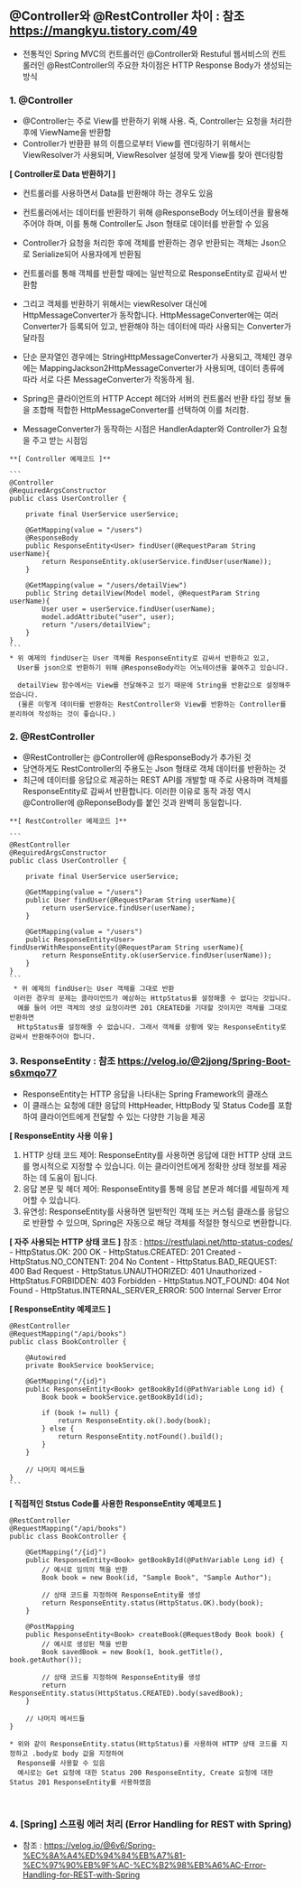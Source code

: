 ## @Controller와 @RestController 차이 : 참조 https://mangkyu.tistory.com/49

* 전통적인 Spring MVC의 컨트롤러인 @Controller와 Restuful 웹서비스의 컨트롤러인 @RestController의 주요한 차이점은 HTTP Response Body가 생성되는 방식
  
### 1. @Controller
   - @Controller는 주로 View를 반환하기 위해 사용. 즉, Controller는 요청을 처리한 후에 ViewName을 반환함
   - Controller가 반환환 뷰의 이름으로부터 View를 렌더링하기 위해서는 ViewResolver가 사용되며, 
     ViewResolver 설정에 맞게 View를 찾아 렌더링함

   **[ Controller로 Data 반환하기 ]**

   - 컨트롤러를 사용하면서 Data를 반환해야 하는 경우도 있음
   - 컨트롤러에서는 데이터를 반환하기 위해 @ResponseBody 어노테이션을 활용해주어야 하며, 이를 통해 Controller도 Json 형태로 데이터를 반환할 수 있음
   - Controller가 요청을 처리한 후에 객체를 반환하는 경우 반환되는 객체는 Json으로 Serialize되어 사용자에게 반환됨

   - 컨트롤러를 통해 객체를 반환할 때에는 일반적으로 ResponseEntity로 감싸서 반환함
   - 그리고 객체를 반환하기 위해서는 viewResolver 대신에 HttpMessageConverter가 동작합니다. 
     HttpMessageConverter에는 여러 Converter가 등록되어 있고, 반환해야 하는 데이터에 따라 사용되는 Converter가 달라짐
   - 단순 문자열인 경우에는 StringHttpMessageConverter가 사용되고, 객체인 경우에는 MappingJackson2HttpMessageConverter가 사용되며, 데이터 종류에 따라 서로 다른 MessageConverter가 작동하게 됨.
   - Spring은 클라이언트의 HTTP Accept 헤더와 서버의 컨트롤러 반환 타입 정보 둘을 조합해 적합한 HttpMessageConverter를 선택하여 이를 처리함.
   - MessageConverter가 동작하는 시점은 HandlerAdapter와 Controller가 요청을 주고 받는 시점임
	
	**[ Controller 예제코드 ]** 
	
	```
	@Controller
	@RequiredArgsConstructor
	public class UserController {
	
		private final UserService userService;
	
		@GetMapping(value = "/users")
		@ResponseBody
		public ResponseEntity<User> findUser(@RequestParam String userName){
			return ResponseEntity.ok(userService.findUser(userName));
		}
		
		@GetMapping(value = "/users/detailView")
		public String detailView(Model model, @RequestParam String userName){
			User user = userService.findUser(userName);
			model.addAttribute("user", user);
			return "/users/detailView";
		}
	}
	```
	* 위 예제의 findUser는 User 객체를 ResponseEntity로 감싸서 반환하고 있고, 
	  User를 json으로 반환하기 위해 @ResponseBody라는 어노테이션을 붙여주고 있습니다. 
	  
	  detailView 함수에서는 View를 전달해주고 있기 때문에 String을 반환값으로 설정해주었습니다. 
	  (물론 이렇게 데이터를 반환하는 RestController와 View를 반환하는 Controller를 분리하여 작성하는 것이 좋습니다.)

### 2. @RestController
   - @RestController는 @Controller에 @ResponseBody가 추가된 것
   - 당연하게도 RestController의 주용도는 Json 형태로 객체 데이터를 반환하는 것
   - 최근에 데이터를 응답으로 제공하는 REST API를 개발할 때 주로 사용하며 
     객체를 ResponseEntity로 감싸서 반환합니다. 
	 이러한 이유로 동작 과정 역시 @Controller에 @ReponseBody를 붙인 것과 완벽히 동일합니다.

	**[ RestController 예제코드 ]** 
	
	```
	@RestController
	@RequiredArgsConstructor
	public class UserController {
	
		private final UserService userService;
	
		@GetMapping(value = "/users")
		public User findUser(@RequestParam String userName){
			return userService.findUser(userName);
		}
	
		@GetMapping(value = "/users")
		public ResponseEntity<User> findUserWithResponseEntity(@RequestParam String userName){
			return ResponseEntity.ok(userService.findUser(userName));
		}
	}
	```
     * 위 예제의 findUser는 User 객체를 그대로 반환
	 이러한 경우의 문제는 클라이언트가 예상하는 HttpStatus를 설정해줄 수 없다는 것입니다. 
	  예를 들어 어떤 객체의 생성 요청이라면 201 CREATED를 기대할 것이지만 객체를 그대로 반환하면 
	  HttpStatus를 설정해줄 수 없습니다. 그래서 객체를 상황에 맞는 ResponseEntity로 감싸서 반환해주어야 합니다.

### 3. ResponseEntity  : 참조 https://velog.io/@2jjong/Spring-Boot-s6xmqo77
   - ResponseEntity는 HTTP 응답을 나타내는 Spring Framework의 클래스
   - 이 클래스는 요청에 대한 응답의 HttpHeader, HttpBody 및 Status Code를 포함하여 클라이언트에게 전달할 수 있는 다양한 기능을 제공

   **[ ResponseEntity 사용 이유 ]**
   1. HTTP 상태 코드 제어: ResponseEntity를 사용하면 응답에 대한 HTTP 상태 코드를 명시적으로 지정할 수 있습니다. 
      이는 클라이언트에게 정확한 상태 정보를 제공하는 데 도움이 됩니다.
   2. 응답 본문 및 헤더 제어: ResponseEntity를 통해 응답 본문과 헤더를 세밀하게 제어할 수 있습니다.
   3. 유연성: ResponseEntity를 사용하면 일반적인 객체 또는 커스텀 클래스를 응답으로 반환할 수 있으며, 
      Spring은 자동으로 해당 객체를 적절한 형식으로 변환합니다.

   **[ 자주 사용되는 HTTP 상태 코드 ]**  참조 : https://restfulapi.net/http-status-codes/
	- HttpStatus.OK: 200 OK
	- HttpStatus.CREATED: 201 Created
	- HttpStatus.NO_CONTENT: 204 No Content
	- HttpStatus.BAD_REQUEST: 400 Bad Request
	- HttpStatus.UNAUTHORIZED: 401 Unauthorized
	- HttpStatus.FORBIDDEN: 403 Forbidden
	- HttpStatus.NOT_FOUND: 404 Not Found
	- HttpStatus.INTERNAL_SERVER_ERROR: 500 Internal Server Error

   **[ ResponseEntity 예제코드 ]** 

	@RestController
	@RequestMapping("/api/books")
	public class BookController {
	
		@Autowired
		private BookService bookService;
	
		@GetMapping("/{id}")
		public ResponseEntity<Book> getBookById(@PathVariable Long id) {
			Book book = bookService.getBookById(id);
	
			if (book != null) {
				return ResponseEntity.ok().body(book);
			} else {
				return ResponseEntity.notFound().build();
			}
		}
	
		// 나머지 메서드들
	}
	```



   **[ 직접적인 Ststus Code를 사용한 ResponseEntity 예제코드 ]** 	

	@RestController
	@RequestMapping("/api/books")
	public class BookController {
	
		@GetMapping("/{id}")
		public ResponseEntity<Book> getBookById(@PathVariable Long id) {
			// 예시로 임의의 책을 반환
			Book book = new Book(id, "Sample Book", "Sample Author");
			
			// 상태 코드를 지정하여 ResponseEntity를 생성
			return ResponseEntity.status(HttpStatus.OK).body(book);
		}
	
		@PostMapping
		public ResponseEntity<Book> createBook(@RequestBody Book book) {
			// 예시로 생성된 책을 반환
			Book savedBook = new Book(1, book.getTitle(), book.getAuthor());
	
			// 상태 코드를 지정하여 ResponseEntity를 생성
			return ResponseEntity.status(HttpStatus.CREATED).body(savedBook);
		}
	
		// 나머지 메서드들
	}
	
	* 위와 같이 ResponseEntity.status(HttpStatus)를 사용하여 HTTP 상태 코드를 지정하고 .body로 body 값을 지정하여
	  Response를 사용할 수 있음
	  예시로는 Get 요청에 대한 Status 200 ResponseEntity, Create 요청에 대한 Status 201 ResponseEntity를 사용하였음


​	  
### 4. [Spring] 스프링 에러 처리 (Error Handling for REST with Spring)
   * 참조 : https://velog.io/@6v6/Spring-%EC%8A%A4%ED%94%84%EB%A7%81-%EC%97%90%EB%9F%AC-%EC%B2%98%EB%A6%AC-Error-Handling-for-REST-with-Spring